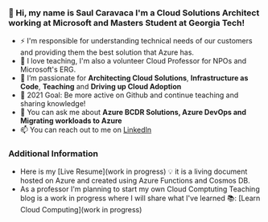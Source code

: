 ### 👋 Hi, my name is Saul Caravaca I'm a Cloud Solutions Architect working at Microsoft and Masters Student at Georgia Tech!

- ⚡ I'm responsible for understanding technical needs of our customers and providing them the best solution that Azure has.
- 📕 I love teaching, I'm also a volunteer Cloud Professor for NPOs and Microsoft's ERG. 
- 🌱 I’m passionate for **Architecting Cloud Solutions**, **Infrastructure as Code**, **Teaching** and **Driving up Cloud Adoption**
- 🥅 2021 Goal: Be more active on Github and continue teaching and sharing knowledge!
- 💬 You can ask me about **Azure BCDR Solutions, Azure DevOps and Migrating workloads to Azure**
- 📫 You can reach out to me on [LinkedIn](https://www.linkedin.com/in/saulcaravacapicado/)

### Additional Information
-  Here is my [Live Resume](work in progress) 💡 it is a living document hosted on Azure and created using Azure Functions and Cosmos DB.
-  As a professor I'm planning to start my own Cloud Comptuting Teaching blog is a work in progress where I will share what I've learned 📚: [Learn Cloud Computing](work in progress)
